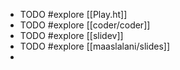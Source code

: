 - TODO #explore [[Play.ht]]
- TODO #explore [[coder/coder]]
- TODO #explore [[slidev]]
- TODO #explore [[maaslalani/slides]]
-